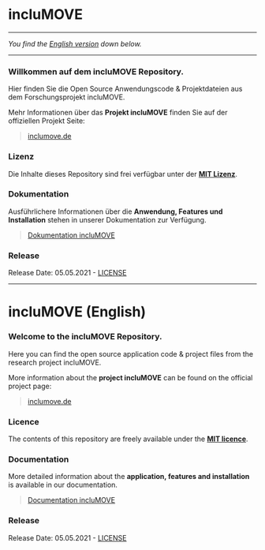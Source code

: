 # incluMOVE

---

*You find the [English version](#english_version) down below.*

---

### Willkommen auf dem **incluMOVE Repository**.
Hier finden Sie die Open Source Anwendungscode & Projektdateien aus dem Forschungsprojekt incluMOVE.

Mehr Informationen über das **Projekt incluMOVE** finden Sie auf der offiziellen Projekt Seite: 
> [inclumove.de](http://inclumove.de/)

### Lizenz
Die Inhalte dieses Repository sind frei verfügbar unter der **[MIT Lizenz](inclumove/LICENSE.md)**. 

### Dokumentation
Ausführlichere Informationen über die **Anwendung, Features und Installation** stehen in unserer Dokumentation zur Verfügung.
> [Dokumentation incluMOVE](https://affectivecognitiveinstitute.github.io/inclumove/index.html)

### Release 
Release Date: 05.05.2021 - [LICENSE](LICENSE.md)
_________________________________________________________________________________________________________________

<a name="english_version"></a>
# incluMOVE (English)

### Welcome to the **incluMOVE Repository**.
Here you can find the open source application code & project files from the research project incluMOVE.

More information about the **project incluMOVE** can be found on the official project page: 
> [inclumove.de](http://inclumove.de/)

### Licence
The contents of this repository are freely available under the **[MIT licence](LICENSE.md)**. 

### Documentation
More detailed information about the **application, features and installation** is available in our documentation.
> [Documentation incluMOVE](https://affectivecognitiveinstitute.github.io/inclumove/index.html)

### Release 
Release Date: 05.05.2021 - [LICENSE](inclumove/LICENSE.md) 
